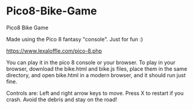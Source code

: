# Pico8-Bike-Game
Pico8 Bike Game

Made using the Pico 8 fantasy "console". Just for fun :)

https://www.lexaloffle.com/pico-8.php

You can play it in the pico 8 console or your browser. To play in your browser, download the bike.html and bike.js files, place them in the same directory, and open bike.html in a modern browser, and it should run just fine.

Controls are:
Left and right arrow keys to move. Press X to restart if you crash. Avoid the debris and stay on the road!
